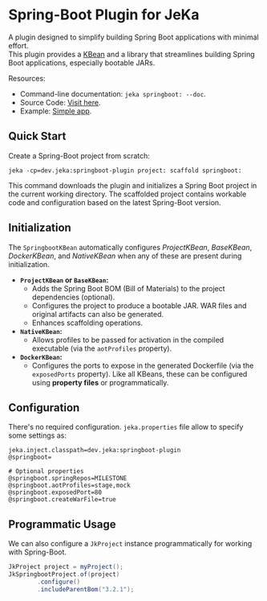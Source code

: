 # Spring-Boot Plugin for JeKa

A plugin designed to simplify building Spring Boot applications with minimal effort.  
This plugin provides a [KBean](src/dev/jeka/plugins/springboot/SpringbootKBean.java)
and a library that streamlines building Spring Boot applications, especially bootable JARs.

Resources:

- Command-line documentation: `jeka springboot: --doc`.
- Source Code: [Visit here](src/dev/jeka/plugins/springboot/SpringbootKBean.java).
- Example: [Simple app](https://github.com/jeka-dev/demo-springboot-simple).

## Quick Start

Create a Spring-Boot project from scratch:
```shell
jeka -cp=dev.jeka:springboot-plugin project: scaffold springboot:
```

This command downloads the plugin and initializes a Spring Boot project in the current working directory.
The scaffolded project contains workable code and configuration based on the latest Spring-Boot version.

## Initialization

The `SpringbootKBean` automatically configures *ProjectKBean*, *BaseKBean*, *DockerKBean*, and *NativeKBean* 
when any of these are present during initialization.
- **`ProjectKBean` or `BaseKBean`:**
  - Adds the Spring Boot BOM (Bill of Materials) to the project dependencies (optional).
  - Configures the project to produce a bootable JAR. WAR files and original artifacts can also be generated.
  - Enhances scaffolding operations.
- **`NativeKBean`:**
  - Allows profiles to be passed for activation in the compiled executable (via the `aotProfiles` property).
- **`DockerKBean`:**
  - Configures the ports to expose in the generated Dockerfile (via the `exposedPorts` property).
    Like all KBeans, these can be configured using **property files** or programmatically.

## Configuration

There's no required configuration. `jeka.properties` file allow to specify some settings as:

```properties
jeka.inject.classpath=dev.jeka:springboot-plugin
@springboot=

# Optional properties
@springboot.springRepos=MILESTONE
@springboot.aotProfiles=stage,mock
@springboot.exposedPort=80
@springboot.createWarFile=true
```

## Programmatic Usage

We can also configure a `JkProject` instance programmatically for working with Spring-Boot.

```java
JkProject project = myProject();
JkSpringbootProject.of(project)
        .configure()
        .includeParentBom("3.2.1");
```